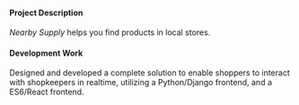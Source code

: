 #### Project Description

*Nearby Supply* helps you find products in local stores.


#### Development Work

Designed and developed a complete solution to enable shoppers to interact with shopkeepers in realtime, utilizing a Python/Django frontend, and a ES6/React frontend.
